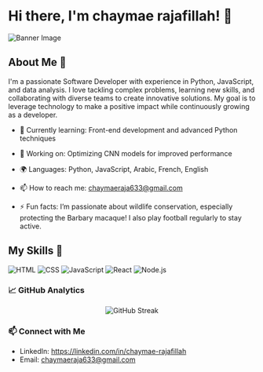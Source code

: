 # Hi there, I'm chaymae rajafillah! 👋

![Banner Image](https://media.datacamp.com/legacy/v1716897625/image_771ce7145f.pngyour_banner_image_url_here)

## About Me 🚀

I'm a passionate Software Developer with experience in Python, JavaScript, and data analysis. I love tackling complex problems, learning new skills, and collaborating with diverse teams to create innovative solutions. My goal is to leverage technology to make a positive impact while continuously growing as a developer.

- 🌱 Currently learning: Front-end development and advanced Python techniques

- 🔭 Working on: Optimizing CNN models for improved performance

- 🌍 Languages: Python, JavaScript, Arabic, French, English

- 📫 How to reach me: chaymaeraja633@gmail.com

- ⚡ Fun facts: I’m passionate about wildlife conservation, especially protecting the Barbary macaque! I also play football regularly to stay active.

## My Skills 🧠

![HTML](https://img.shields.io/badge/-HTML-E34F26?style=flat-square&logo=html5&logoColor=white)
![CSS](https://img.shields.io/badge/-CSS-1572B6?style=flat-square&logo=css3&logoColor=white)
![JavaScript](https://img.shields.io/badge/-JavaScript-F7DF1E?style=flat-square&logo=javascript&logoColor=black)
![React](https://img.shields.io/badge/-React-61DAFB?style=flat-square&logo=react&logoColor=black)
![Node.js](https://img.shields.io/badge/-Node.js-339933?style=flat-square&logo=node.js&logoColor=white)


### 📈 GitHub Analytics
<p align="center">
  <img src="https://github-readme-streak-stats.herokuapp.com/?user=chaymaeraja&theme=dark" alt="GitHub Streak"/>
</p>

### 📫 Connect with Me
- LinkedIn: https://linkedin.com/in/chaymae-rajafillah
- Email: chaymaeraja633@gmail.com
